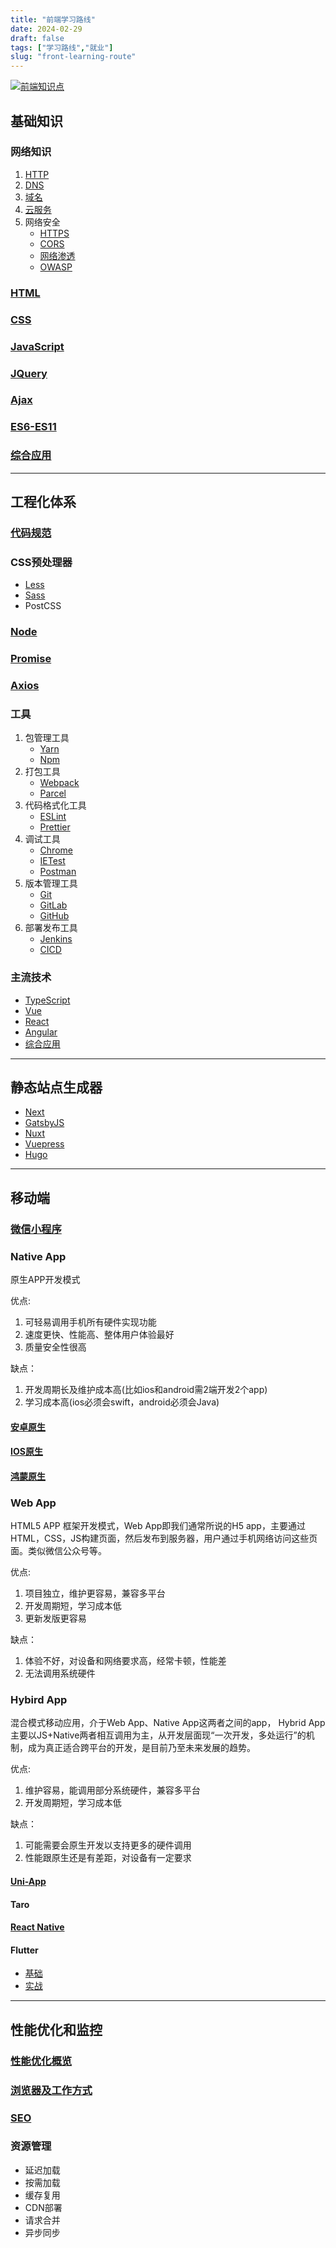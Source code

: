 ```yaml
---
title: "前端学习路线"
date: 2024-02-29
draft: false
tags: ["学习路线","就业"]
slug: "front-learning-route"
---
```


[![前端知识点](/iblog/posts/annex/images/essays/前端知识点.png)](/iblog/posts/annex/xmind/前端知识点.xmind)

## 基础知识
### 网络知识
1. [HTTP](https://www.bilibili.com/video/BV1js411g7Fw/)
2. [DNS](https://www.bilibili.com/video/BV1GW411j7Ts/)
3. [域名](https://www.bilibili.com/video/BV1zA411x7Pj/)
4. [云服务](https://www.bilibili.com/video/BV1Rt411u7k4/)
5. 网络安全
   - [HTTPS](https://www.bilibili.com/video/BV1Up4y1i7PG/)
   - [CORS](https://www.bilibili.com/video/BV1Kt411E76z/)
   - [网络渗透](https://www.bilibili.com/video/BV1kh411W7Vv/)
   - [OWASP](https://www.bilibili.com/video/BV1ey4y1V7Jj/)
### [HTML](https://www.bilibili.com/video/BV1p84y1P7Z5/)
### [CSS](https://www.bilibili.com/video/BV1p84y1P7Z5/)
### [JavaScript](https://www.bilibili.com/video/BV1YW411T7GX/)
### [JQuery](https://www.bilibili.com/video/BV1ts411E7ag/)
### [Ajax](https://www.bilibili.com/video/BV1WC4y1b78y/)
### [ES6-ES11](https://www.bilibili.com/video/BV1uK411H7on/)
### [综合应用](https://www.bilibili.com/video/BV1ra411X7RX/)
---

## 工程化体系
### [代码规范](https://www.bilibili.com/video/BV19P4y147Jz/)
### CSS预处理器
- [Less](https://www.bilibili.com/video/BV1YW411T7vd/)
- [Sass](https://www.bilibili.com/video/BV1RJ4113717/)
- PostCSS
### [Node](https://www.bilibili.com/video/BV1gM411W7ex/)
### [Promise](https://www.bilibili.com/video/BV1GA411x7z1/)
### [Axios](https://www.bilibili.com/video/BV1wr4y1K7tq/)
### 工具
1. 包管理工具
   - [Yarn](https://www.imooc.com/learn/766)
   - [Npm](https://www.bilibili.com/video/BV1Dv411W7XP/)
2. 打包工具
   - [Webpack](https://www.bilibili.com/video/BV14T4y1z7sw/)
   - [Parcel](https://www.bilibili.com/video/BV1Pa4y147Kf/)
3. 代码格式化工具
   - [ESLint](https://space.bilibili.com/390120104/search/video?keyword=ESLint)
   - [Prettier](https://www.bilibili.com/video/BV183411r7YK/)
4. 调试工具
   - [Chrome](https://www.bilibili.com/video/BV1KM4y1G7EF/)
   - [IETest](https://www.cnblogs.com/Christeen/p/6612697.html)
   - [Postman](https://www.bilibili.com/video/BV1r34y1d7Kz/)
5. 版本管理工具
   - [Git](https://www.bilibili.com/video/BV1FE411P7B3/)
   - [GitLab](https://www.bilibili.com/video/BV11E411x7Uv/)
   - [GitHub](https://www.bilibili.com/video/BV1yo4y1d7UK/)
6. 部署发布工具
   - [Jenkins](https://www.bilibili.com/video/BV12y4y1M7jU/)
   - [CICD](https://www.bilibili.com/video/BV1u14y1o7DW/)
### 主流技术
- [TypeScript](https://www.bilibili.com/video/BV1Xy4y1v7S2/)
- [Vue](https://www.bilibili.com/video/BV1Zy4y1K7SH/)
- [React](https://www.bilibili.com/video/BV1wy4y1D7JT/)
- [Angular](https://www.bilibili.com/video/BV1ts411E7qg/)
- [综合应用](https://www.bilibili.com/video/BV1Xh411V7b5/)
---

## 静态站点生成器
- [Next](https://www.bilibili.com/video/BV13441117KK/)
- [GatsbyJS](https://www.gatsbyjs.cn/)
- [Nuxt](https://www.bilibili.com/video/BV1Xt41117Kg/)
- [Vuepress](https://www.bilibili.com/video/BV1vb411m7NY/)
- [Hugo](https://www.bilibili.com/video/BV1x64y117PX/)
---

## 移动端
### [微信小程序](https://www.bilibili.com/video/BV12K411A7A2/)
### Native App
原生APP开发模式

优点:
1. 可轻易调用手机所有硬件实现功能
2. 速度更快、性能高、整体用户体验最好
3. 质量安全性很高

缺点：
1. 开发周期长及维护成本高(比如ios和android需2端开发2个app)
2. 学习成本高(ios必须会swift，android必须会Java)

#### [安卓原生](https://www.bilibili.com/video/BV19U4y1R7zV/)
#### [IOS原生](https://www.bilibili.com/video/BV1Tt411a7Xa/)
#### [鸿蒙原生](https://www.bilibili.com/video/BV1Ti4y1s79B/)

### Web App
HTML5 APP 框架开发模式，Web App即我们通常所说的H5 app，主要通过HTML，CSS，JS构建页面，然后发布到服务器，用户通过手机网络访问这些页面。类似微信公众号等。

优点:
1. 项目独立，维护更容易，兼容多平台
2. 开发周期短，学习成本低
3. 更新发版更容易

缺点：
1. 体验不好，对设备和网络要求高，经常卡顿，性能差
2. 无法调用系统硬件

### Hybird App
混合模式移动应用，介于Web App、Native App这两者之间的app， Hybrid App主要以JS+Native两者相互调用为主，从开发层面现“一次开发，多处运行”的机制，成为真正适合跨平台的开发，是目前乃至未来发展的趋势。

优点:
1. 维护容易，能调用部分系统硬件，兼容多平台
2. 开发周期短，学习成本低

缺点：
1. 可能需要会原生开发以支持更多的硬件调用
2. 性能跟原生还是有差距，对设备有一定要求

#### [Uni-App](https://www.bilibili.com/video/BV1BJ411W7pX/)
#### Taro
#### [React Native](https://www.bilibili.com/video/BV1Pt4y1n7bD/)
#### Flutter
- [基础](https://www.bilibili.com/video/BV15t411U7yf/)
- [实战](https://www.bilibili.com/video/BV1kt411B7mu/)
---

## 性能优化和监控
### [性能优化概览](https://www.bilibili.com/video/BV1KR4y1L7TK/)
### [浏览器及工作方式](https://www.bilibili.com/video/BV1x54y1B7RE/)
### [SEO](https://www.bilibili.com/video/BV1fE411J7ya/)
### 资源管理
- 延迟加载
- 按需加载
- 缓存复用
- CDN部署
- 请求合并
- 异步同步